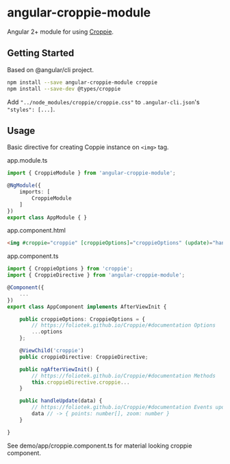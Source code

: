 # angular-croppie-module

Angular 2+ module for using [Croppie](https://foliotek.github.io/Croppie/).

## Getting Started

Based on @angular/cli project.

```bash
npm install --save angular-croppie-module croppie
npm install --save-dev @types/croppie
```

Add `"../node_modules/croppie/croppie.css"` to `.angular-cli.json`'s `"styles": [...]`.

## Usage

Basic directive for creating Coppie instance on `<img>` tag.

app.module.ts
```ts
import { CroppieModule } from 'angular-croppie-module';

@NgModule({
    imports: [
        CroppieModule
    ]
})
export class AppModule { }
```

app.component.html
```html
<img #croppie="croppie" [croppieOptions]="croppieOptions" (update)="handleUpdate($event)" />
```

app.component.ts
```ts
import { CroppieOptions } from 'croppie';
import { CroppieDirective } from 'angular-croppie-module';

@Component({
    ...
})
export class AppComponent implements AfterViewInit {

    public croppieOptions: CroppieOptions = {
        // https://foliotek.github.io/Croppie/#documentation Options
        ...options
    };

    @ViewChild('croppie')
    public croppieDirective: CroppieDirective;

    public ngAfterViewInit() {
        // https://foliotek.github.io/Croppie/#documentation Methods
        this.croppieDirective.croppie...
    }

    public handleUpdate(data) {
        // https://foliotek.github.io/Croppie/#documentation Events update
        data // -> { points: number[], zoom: number }
    }

}
```


See demo/app/croppie.component.ts for material looking croppie component.
